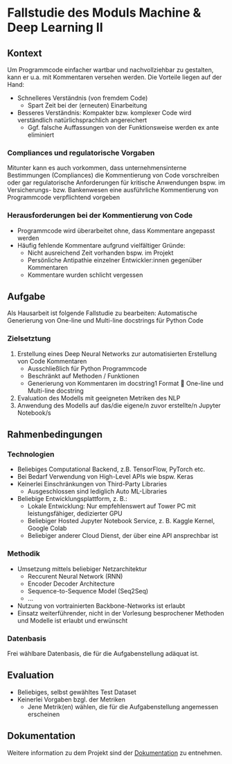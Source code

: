 # Fallstudie des Moduls Machine & Deep Learning II

## Kontext

Um Programmcode einfacher wartbar und nachvollziehbar zu gestalten, kann er u.a. mit Kommentaren versehen werden. Die Vorteile liegen auf der Hand:
* Schnelleres Verständnis (von fremdem Code) 
  * Spart Zeit bei der (erneuten) Einarbeitung
* Besseres Verständnis: Kompakter bzw. komplexer Code wird verständlich natürlichsprachlich angereichert 
  * Ggf. falsche Auffassungen von der Funktionsweise werden ex ante eliminiert

### Compliances und regulatorische Vorgaben

Mitunter kann es auch vorkommen, dass unternehmensinterne Bestimmungen (Compliances) die Kommentierung von Code vorschreiben oder gar regulatorische Anforderungen für kritische Anwendungen bspw. im Versicherungs- bzw. Bankenwesen eine ausführliche Kommentierung von Programmcode verpflichtend vorgeben

### Herausforderungen bei der Kommentierung von Code

* Programmcode wird überarbeitet ohne, dass Kommentare angepasst werden
* Häufig fehlende Kommentare aufgrund vielfältiger Gründe:
  * Nicht ausreichend Zeit vorhanden bspw. im Projekt
  * Persönliche Antipathie einzelner Entwickler:innen gegenüber Kommentaren
  * Kommentare wurden schlicht vergessen

## Aufgabe

Als Hausarbeit ist folgende Fallstudie zu bearbeiten: Automatische Generierung von One-line und Multi-line docstrings für Python Code

### Zielsetztung
1. Erstellung eines Deep Neural Networks zur automatisierten Erstellung von 
Code Kommentaren
    * Ausschließlich für Python Programmcode
    * Beschränkt auf Methoden / Funktionen
    * Generierung von Kommentaren im docstring1 Format  One-line und Multi-line  docstring
1. Evaluation des Modells mit geeigneten Metriken des NLP
1. Anwendung des Modells auf das/die eigene/n zuvor erstellte/n Jupyter Notebook/s

## Rahmenbedingungen
### Technologien

* Beliebiges Computational Backend, z.B. TensorFlow, PyTorch etc.
* Bei Bedarf Verwendung von High-Level APIs wie bspw. Keras
* Keinerlei Einschränkungen von Third-Party Libraries
  * Ausgeschlossen sind lediglich Auto ML-Libraries
* Beliebige Entwicklungsplattform, z. B.:
  * Lokale Entwicklung: Nur empfehlenswert auf Tower PC mit leistungsfähiger, dedizierter GPU
  * Beliebiger Hosted Jupyter Notebook Service, z. B. Kaggle Kernel, Google Colab
  * Beliebiger anderer Cloud Dienst, der über eine API ansprechbar ist

### Methodik

* Umsetzung mittels beliebiger Netzarchitektur
  * Reccurent Neural Network (RNN)
  * Encoder Decoder Architecture
  * Sequence-to-Sequence Model (Seq2Seq)
  * ...
* Nutzung von vortrainierten Backbone-Networks ist erlaubt
* Einsatz weiterführender, nicht in der Vorlesung besprochener Methoden und Modelle ist erlaubt und erwünscht

### Datenbasis

Frei wählbare Datenbasis, die für die Aufgabenstellung adäquat ist.

## Evaluation

* Beliebiges, selbst gewähltes Test Dataset
* Keinerlei Vorgaben bzgl. der Metriken 
  * Jene Metrik(en) wählen, die für die Aufgabenstellung angemessen erscheinen

## Dokumentation

Weitere information zu dem Projekt sind der [Dokumentation](./docs/README.md) zu entnehmen.